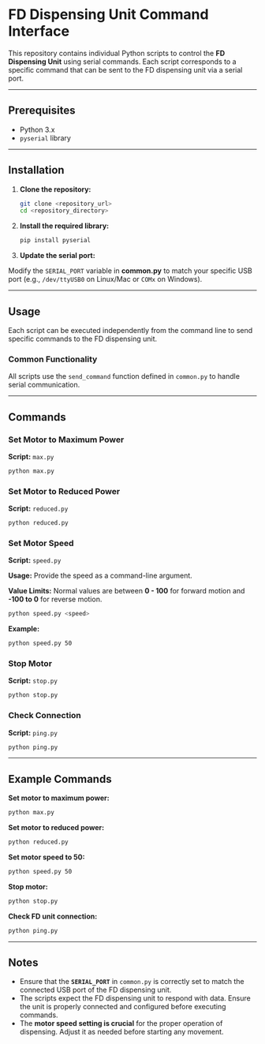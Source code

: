 

# **FD Dispensing Unit Command Interface**

This repository contains individual Python scripts to control the **FD Dispensing Unit** using serial commands. Each script corresponds to a specific command that can be sent to the FD dispensing unit via a serial port.

---

## **Prerequisites**

- Python 3.x
- `pyserial` library

---

## **Installation**

1. **Clone the repository:**
   ```bash
   git clone <repository_url>
   cd <repository_directory>
   ```

2. **Install the required library:**
   ```bash
   pip install pyserial
   ```

3. **Update the serial port:**

Modify the `SERIAL_PORT` variable in **common.py** to match your specific USB port (e.g., `/dev/ttyUSB0` on Linux/Mac or `COMx` on Windows).

---

## **Usage**
Each script can be executed independently from the command line to send specific commands to the FD dispensing unit.

### **Common Functionality**
All scripts use the `send_command` function defined in `common.py` to handle serial communication.

---

## **Commands**

### **Set Motor to Maximum Power**
**Script:** `max.py`

```bash
python max.py
```

### **Set Motor to Reduced Power**
**Script:** `reduced.py`

```bash
python reduced.py
```

### **Set Motor Speed**
**Script:** `speed.py`

**Usage:** Provide the speed as a command-line argument.

**Value Limits:** Normal values are between **0 - 100** for forward motion and **-100 to 0** for reverse motion.

```bash
python speed.py <speed>
```

**Example:**
```bash
python speed.py 50
```

### **Stop Motor**
**Script:** `stop.py`

```bash
python stop.py
```

### **Check Connection**
**Script:** `ping.py`

```bash
python ping.py
```

---

## **Example Commands**

**Set motor to maximum power:**
```bash
python max.py
```

**Set motor to reduced power:**
```bash
python reduced.py
```

**Set motor speed to 50:**
```bash
python speed.py 50
```

**Stop motor:**
```bash
python stop.py
```

**Check FD unit connection:**
```bash
python ping.py
```

---

## **Notes**
- Ensure that the **`SERIAL_PORT`** in `common.py` is correctly set to match the connected USB port of the FD dispensing unit.
- The scripts expect the FD dispensing unit to respond with data. Ensure the unit is properly connected and configured before executing commands.
- The **motor speed setting is crucial** for the proper operation of dispensing. Adjust it as needed before starting any movement.

